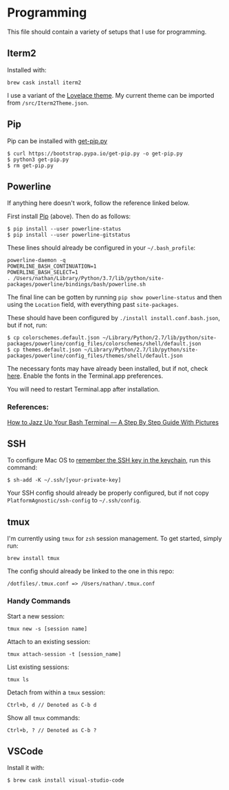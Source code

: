 # Programming

This file should contain a variety of setups that I use for programming.

## Iterm2

Installed with:
```
brew cask install iterm2
```

I use a variant of the [Lovelace theme](https://iterm2colorschemes.com/).
My current theme can be imported from `/src/Iterm2Theme.json`.

## Pip

Pip can be installed with [get-pip.py](https://pip.pypa.io/en/stable/installing/#installing-with-get-pip-py)
```
$ curl https://bootstrap.pypa.io/get-pip.py -o get-pip.py
$ python3 get-pip.py
$ rm get-pip.py
```

## Powerline

If anything here doesn't work, follow the reference linked below.

First install [Pip](#pip) (above). Then do as follows:

```
$ pip install --user powerline-status
$ pip install --user powerline-gitstatus
```

These lines should already be configured in your `~/.bash_profile`:

```
powerline-daemon -q
POWERLINE_BASH_CONTINUATION=1
POWERLINE_BASH_SELECT=1
. /Users/nathan/Library/Python/3.7/lib/python/site-packages/powerline/bindings/bash/powerline.sh
```

The final line can be gotten by running `pip show powerline-status` and then
using the `Location`  field, with everything past `site-packages`.

These should have been configured by `./install install.conf.bash.json`, but if not, run:
```
$ cp colorschemes.default.json ~/Library/Python/2.7/lib/python/site-packages/powerline/config_files/colorschemes/shell/default.json
$ cp themes.default.json ~/Library/Python/2.7/lib/python/site-packages/powerline/config_files/themes/shell/default.json
```

The necessary fonts may have already been installed, but if not, check [here](GettingStarted.md#menlo-for-powerline).
Enable the fonts in the Terminal.app preferences.

You will need to restart Terminal.app after installation.

### References:
[How to Jazz Up Your Bash Terminal — A Step By Step Guide With Pictures](https://www.freecodecamp.org/news/jazz-up-your-bash-terminal-a-step-by-step-guide-with-pictures-80267554cb22/)

## SSH

To configure Mac OS to
[remember the SSH key in the keychain](https://apple.stackexchange.com/questions/48502/how-can-i-permanently-add-my-ssh-private-key-to-keychain-so-it-is-automatically),
run this command:

```
$ sh-add -K ~/.ssh/[your-private-key]
```

Your SSH config should already be properly configured, but if not
copy `PlatformAgnostic/ssh-config` to `~/.ssh/config`.

## tmux

I'm currently using `tmux` for `zsh` session management.
To get started, simply run:
```
brew install tmux
```

The config should already be linked to the one in this repo:
```
/dotfiles/.tmux.conf => /Users/nathan/.tmux.conf
```

### Handy Commands

Start a new session:
```
tmux new -s [session name]
```

Attach to an existing session:
```
tmux attach-session -t [session_name]
```

List existing sessions:
```
tmux ls
```

Detach from within a `tmux` session:
```
Ctrl+b, d // Denoted as C-b d
```

Show all `tmux` commands:
```
Ctrl+b, ? // Denoted as C-b ?
```

## VSCode

Install it with:
```
$ brew cask install visual-studio-code
```
